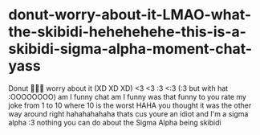# donut-worry-about-it-LMAO-what-the-skibidi-hehehehehe-this-is-a-skibidi-sigma-alpha-moment-chat-yass
Donut 🍩🍩🍩 worry about it (XD XD XD) &lt;3 &lt;3 :3  &lt;:3 (:3 but with hat :OOOOOOOO) am I funny chat am I funny was that funny to you rate my joke from 1 to 10 where 10 is the worst HAHA you thought it was the other way around right hahahahahaha thats cus youre an idiot and I'm a sigma alpha :3 nothing you can do about the Sigma Alpha being skibidi
